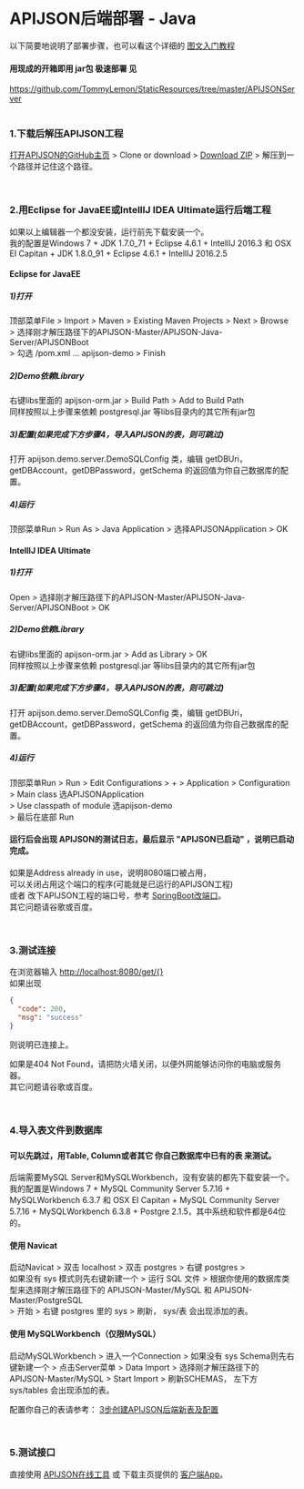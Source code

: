 # APIJSON后端部署 - Java
以下简要地说明了部署步骤，也可以看这个详细的 [图文入门教程](https://vincentcheng.github.io/apijson-doc/zh)

#### 用现成的开箱即用 jar包 极速部署 见
https://github.com/TommyLemon/StaticResources/tree/master/APIJSONServer
<br />
<br />

### 1.下载后解压APIJSON工程

[打开APIJSON的GitHub主页](https://github.com/TommyLemon/APIJSON) &gt; Clone or download &gt; [Download ZIP](https://github.com/TommyLemon/APIJSON/archive/master.zip) &gt; 解压到一个路径并记住这个路径。


<br />

### 2.用Eclipse for JavaEE或IntellIJ IDEA Ultimate运行后端工程

如果以上编辑器一个都没安装，运行前先下载安装一个。<br />
我的配置是Windows 7 + JDK 1.7.0_71 + Eclipse 4.6.1 + IntellIJ 2016.3 和 OSX EI Capitan + JDK 1.8.0_91 + Eclipse 4.6.1 + IntellIJ 2016.2.5


#### Eclipse for JavaEE

<h5>1)打开</h5>
顶部菜单File > Import > Maven > Existing Maven Projects > Next > Browse <br />
> 选择刚才解压路径下的APIJSON-Master/APIJSON-Java-Server/APIJSONBoot <br />
> 勾选 /pom.xml ... apijson-demo > Finish

<h5>2)Demo依赖Library</h5>
右键libs里面的 apijson-orm.jar > Build Path > Add to Build Path <br />
同样按照以上步骤来依赖 postgresql.jar 等libs目录内的其它所有jar包

<h5>3)配置(如果完成下方步骤4，导入APIJSON的表，则可跳过)</h5>
打开 apijson.demo.server.DemoSQLConfig 类，编辑 getDBUri，getDBAccount，getDBPassword，getSchema 的返回值为你自己数据库的配置。<br />

<h5>4)运行</h5>
顶部菜单Run > Run As > Java Application > 选择APIJSONApplication > OK


#### IntellIJ IDEA Ultimate

<h5>1)打开</h5>
Open > 选择刚才解压路径下的APIJSON-Master/APIJSON-Java-Server/APIJSONBoot > OK

<h5>2)Demo依赖Library</h5>
右键libs里面的 apijson-orm.jar > Add as Library > OK <br />
同样按照以上步骤来依赖 postgresql.jar 等libs目录内的其它所有jar包

<h5>3)配置(如果完成下方步骤4，导入APIJSON的表，则可跳过)</h5>
打开 apijson.demo.server.DemoSQLConfig 类，编辑 getDBUri，getDBAccount，getDBPassword，getSchema 的返回值为你自己数据库的配置。<br />

<h5>4)运行</h5>
顶部菜单Run > Run > Edit Configurations > + > Application > Configuration <br />
> Main class 选APIJSONApplication <br />
> Use classpath of module 选apijson-demo <br />
> 最后在底部 Run <br />

<h4>运行后会出现 APIJSON的测试日志，最后显示 "APIJSON已启动" ，说明已启动完成。</h4>

如果是Address already in use，说明8080端口被占用，<br />
可以关闭占用这个端口的程序(可能就是已运行的APIJSON工程) <br />
或者 改下APIJSON工程的端口号，参考 [SpringBoot改端口](https://stackoverflow.com/questions/21083170/spring-boot-how-to-configure-port)。<br />
其它问题请谷歌或百度。

<br />

### 3.测试连接<br />
在浏览器输入 [http://localhost:8080/get/{}](http://localhost:8080/get/{}) <br />
如果出现
```json
{
  "code": 200,
  "msg": "success"
}
```
则说明已连接上。<br />

如果是404 Not Found，请把防火墙关闭，以便外网能够访问你的电脑或服务器。<br />
其它问题请谷歌或百度。

<br />

### 4.导入表文件到数据库<h3/>

<h4>可以先跳过，用Table, Column或者其它 你自己数据库中已有的表 来测试。</h4>

后端需要MySQL Server和MySQLWorkbench，没有安装的都先下载安装一个。<br />
我的配置是Windows 7 + MySQL Community Server 5.7.16 + MySQLWorkbench 6.3.7 和 OSX EI Capitan + MySQL Community Server 5.7.16 + MySQLWorkbench 6.3.8 + Postgre 2.1.5，其中系统和软件都是64位的。

#### 使用 Navicat
启动Navicat &gt; 双击 localhost &gt; 双击 postgres &gt; 右键 postgres &gt; <br /> 如果没有 sys 模式则先右键新建一个 &gt; 运行 SQL 文件 &gt; 根据你使用的数据库类型来选择刚才解压路径下的 APIJSON-Master/MySQL 和 APIJSON-Master/PostgreSQL <br />
&gt; 开始 &gt; 右键 postgres 里的 sys &gt; 刷新， sys/表 会出现添加的表。

#### 使用 MySQLWorkbench（仅限MySQL）
启动MySQLWorkbench &gt; 进入一个Connection &gt; 如果没有 sys Schema则先右键新建一个 &gt; 点击Server菜单 &gt; Data Import &gt; 选择刚才解压路径下的APIJSON-Master/MySQL &gt; Start Import &gt; 刷新SCHEMAS， 左下方 sys/tables 会出现添加的表。

配置你自己的表请参考：
[3步创建APIJSON后端新表及配置](https://my.oschina.net/tommylemon/blog/889074)

<br />

### 5.测试接口<br />
直接使用 [APIJSON在线工具](http://apijson.org:8000/auto) 或 下载主页提供的 [客户端App](https://github.com/TommyLemon/APIJSON)。

<br />
